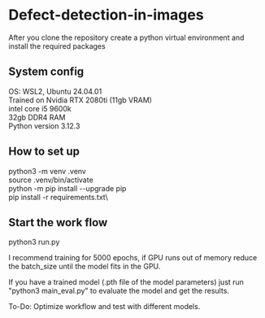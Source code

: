 # Defect-detection-in-images

After you clone the repository create a python virtual environment and install the required packages

## System config

OS: WSL2, Ubuntu 24.04.01\
Trained on Nvidia RTX 2080ti (11gb VRAM)\
intel core i5 9600k\
32gb DDR4 RAM\
Python version 3.12.3

## How to set up
python3 -m venv .venv\
source .venv/bin/activate\
python -m pip install --upgrade pip\
pip install -r requirements.txt\

## Start the work flow
python3 run.py

I recommend training for 5000 epochs, if GPU runs out of memory reduce the batch_size until the model fits in the GPU. 

If you have a trained model (.pth file of the model parameters) just run "python3 main_eval.py" to evaluate the model and get the results.


To-Do: Optimize workflow and test with different models.
